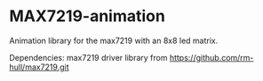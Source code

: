 # MAX7219-animation

Animation library for the max7219 with an 8x8 led matrix.

Dependencies:
max7219 driver library from https://github.com/rm-hull/max7219.git
